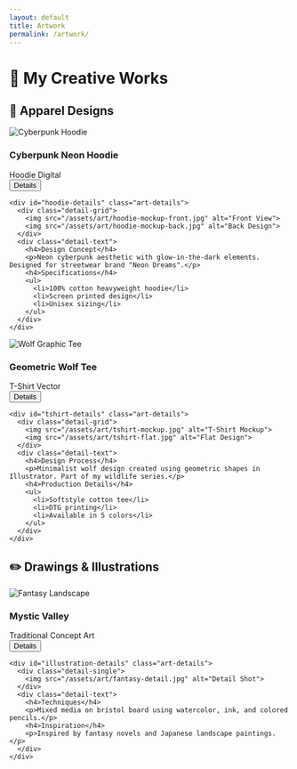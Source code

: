 ```yaml
---
layout: default
title: Artwork
permalink: /artwork/
---
```


# 🎨 My Creative Works

## 👕 Apparel Designs

<div class="art-section">
  <!-- Hoodie Design -->
  <div class="art-card" id="cyber-hoodie">
    <div class="art-preview">
      <img src="/assets/art/hoodie-design.jpg" alt="Cyberpunk Hoodie" loading="lazy">
      <div class="art-info">
        <h3>Cyberpunk Neon Hoodie</h3>
        <div class="art-tags">
          <span class="tag-apparel">Hoodie</span>
          <span class="tag-digital">Digital</span>
        </div>
        <button class="details-btn" onclick="toggleDetails('hoodie-details')">
          <i class="fas fa-chevron-down"></i> Details
        </button>
      </div>
    </div>

    <div id="hoodie-details" class="art-details">
      <div class="detail-grid">
        <img src="/assets/art/hoodie-mockup-front.jpg" alt="Front View">
        <img src="/assets/art/hoodie-mockup-back.jpg" alt="Back Design">
      </div>
      <div class="detail-text">
        <h4>Design Concept</h4>
        <p>Neon cyberpunk aesthetic with glow-in-the-dark elements. Designed for streetwear brand "Neon Dreams".</p>
        <h4>Specifications</h4>
        <ul>
          <li>100% cotton heavyweight hoodie</li>
          <li>Screen printed design</li>
          <li>Unisex sizing</li>
        </ul>
      </div>
    </div>
  </div>

  <!-- T-Shirt Design -->
  <div class="art-card" id="wolf-tshirt">
    <div class="art-preview">
      <img src="/assets/art/tshirt-design.jpg" alt="Wolf Graphic Tee" loading="lazy">
      <div class="art-info">
        <h3>Geometric Wolf Tee</h3>
        <div class="art-tags">
          <span class="tag-apparel">T-Shirt</span>
          <span class="tag-vector">Vector</span>
        </div>
        <button class="details-btn" onclick="toggleDetails('tshirt-details')">
          <i class="fas fa-chevron-down"></i> Details
        </button>
      </div>
    </div>

    <div id="tshirt-details" class="art-details">
      <div class="detail-grid">
        <img src="/assets/art/tshirt-mockup.jpg" alt="T-Shirt Mockup">
        <img src="/assets/art/tshirt-flat.jpg" alt="Flat Design">
      </div>
      <div class="detail-text">
        <h4>Design Process</h4>
        <p>Minimalist wolf design created using geometric shapes in Illustrator. Part of my wildlife series.</p>
        <h4>Production Details</h4>
        <ul>
          <li>Softstyle cotton tee</li>
          <li>DTG printing</li>
          <li>Available in 5 colors</li>
        </ul>
      </div>
    </div>
  </div>
</div>

## ✏️ Drawings & Illustrations

<div class="art-section">
  <!-- Illustration 1 -->
  <div class="art-card" id="fantasy-illustration">
    <div class="art-preview">
      <img src="/assets/art/fantasy-art.jpg" alt="Fantasy Landscape" loading="lazy">
      <div class="art-info">
        <h3>Mystic Valley</h3>
        <div class="art-tags">
          <span class="tag-traditional">Traditional</span>
          <span class="tag-concept">Concept Art</span>
        </div>
        <button class="details-btn" onclick="toggleDetails('illustration-details')">
          <i class="fas fa-chevron-down"></i> Details
        </button>
      </div>
    </div>

    <div id="illustration-details" class="art-details">
      <div class="detail-single">
        <img src="/assets/art/fantasy-detail.jpg" alt="Detail Shot">
      </div>
      <div class="detail-text">
        <h4>Techniques</h4>
        <p>Mixed media on bristol board using watercolor, ink, and colored pencils.</p>
        <h4>Inspiration</h4>
        <p>Inspired by fantasy novels and Japanese landscape paintings.</p>
      </div>
    </div>
  </div>
</div>

<script>
function toggleDetails(id) {
  const details = document.getElementById(id);
  const btn = details.previousElementSibling.querySelector('.details-btn');
  details.classList.toggle('active');
  btn.innerHTML = details.classList.contains('active') ? 
    '<i class="fas fa-chevron-up"></i> Hide Details' : 
    '<i class="fas fa-chevron-down"></i> Details';
}
</script>
